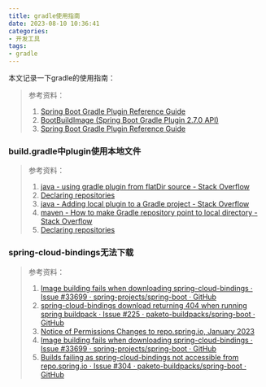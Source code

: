 ```yaml
---
title: gradle使用指南
date: 2023-08-10 10:36:41
categories:
- 开发工具
tags:
- gradle
---
```

本文记录一下gradle的使用指南：
<!--more-->
> 参考资料：
> 1. [Spring Boot Gradle Plugin Reference Guide](https://docs.spring.io/spring-boot/docs/current/gradle-plugin/reference/htmlsingle/)
> 2. [BootBuildImage (Spring Boot Gradle Plugin 2.7.0 API)](https://docs.spring.io/spring-boot/docs/2.7.0/gradle-plugin/api/index.html?org/springframework/boot/gradle/tasks/bundling/BootBuildImage.html)
> 3. [Spring Boot Gradle Plugin Reference Guide](https://docs.spring.io/spring-boot/docs/2.7.5/gradle-plugin/reference/htmlsingle/#build-image.customization)
### build.gradle中plugin使用本地文件

> 参考资料：
> 1. [java - using gradle plugin from flatDir source - Stack Overflow](https://stackoverflow.com/questions/54918583/using-gradle-plugin-from-flatdir-source)
> 2. [Declaring repositories](https://docs.gradle.org/current/userguide/declaring_repositories.html#sub:flat_dir_resolver)
> 3. [java - Adding local plugin to a Gradle project - Stack Overflow](https://stackoverflow.com/questions/35302414/adding-local-plugin-to-a-gradle-project)
> 4. [maven - How to make Gradle repository point to local directory - Stack Overflow](https://stackoverflow.com/questions/25965901/how-to-make-gradle-repository-point-to-local-directory)
> 5. [Declaring repositories](https://docs.gradle.org/current/userguide/declaring_repositories.html#sec:declaring_multiple_repositories)

### spring-cloud-bindings无法下载

> 参考资料：
> 1. [Image building fails when downloading spring-cloud-bindings · Issue #33699 · spring-projects/spring-boot · GitHub](https://github.com/spring-projects/spring-boot/issues/33699)
> 2. [spring-cloud-bindings download returning 404 when running spring buildpack · Issue #225 · paketo-buildpacks/spring-boot · GitHub](https://github.com/paketo-buildpacks/spring-boot/issues/225)
> 3. [Notice of Permissions Changes to repo.spring.io, January 2023](https://spring.io/blog/2022/12/14/notice-of-permissions-changes-to-repo-spring-io-january-2023)
> 4. [Image building fails when downloading spring-cloud-bindings · Issue #33699 · spring-projects/spring-boot · GitHub](https://github.com/spring-projects/spring-boot/issues/33699)
> 5. [Builds failing as spring-cloud-bindings not accessible from repo.spring.io · Issue #304 · paketo-buildpacks/spring-boot · GitHub](https://github.com/paketo-buildpacks/spring-boot/issues/304)



